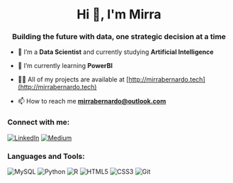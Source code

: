 <h1 align="center">Hi 👋, I'm Mirra</h1>
<h3 align="center">Building the future with data, one strategic decision at a time</h3>

- 🔭 I’m a **Data Scientist** and currently studying **Artificial Intelligence**

- 🌱 I’m currently learning **PowerBI**

- 👨‍💻 All of my projects are available at [http://mirrabernardo.tech](http://mirrabernardo.tech)

- 📫 How to reach me **mirrabernardo@outlook.com**

<h3 align="left">Connect with me:</h3>
<p align="left">

[![LinkedIn](https://img.shields.io/badge/LinkedIn-0077B5?style=for-the-badge&logo=linkedin&logoColor=white)](https://www.linkedin.com/in/mirrabernardo/)
[![Medium](https://img.shields.io/badge/-Medium-%23000000?style=for-the-badge&logo=medium&logoColor=white)](https://medium.com/@smirrabernardo)


<h3 align="left">Languages and Tools:</h3>

![MySQL](https://img.shields.io/badge/MySQL-00000F?style=for-the-badge&logo=mysql&logoColor=white)
![Python](https://img.shields.io/badge/python-3670A0?style=for-the-badge&logo=python&logoColor=ffdd54)
![R](https://img.shields.io/badge/R-276DC3?style=for-the-badge&logo=r&logoColor=white)
![HTML5](https://img.shields.io/badge/HTML5-E34F26?style=for-the-badge&logo=html5&logoColor=white)
![CSS3](https://img.shields.io/badge/CSS3-1572B6?style=for-the-badge&logo=css3&logoColor=white)
![Git](https://img.shields.io/badge/GIT-E44C30?style=for-the-badge&logo=git&logoColor=white)

